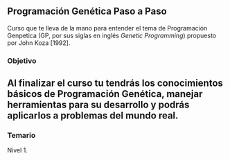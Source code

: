 ## Programación Genética Paso a Paso

Curso que te lleva de la mano para entender el tema de Programación Genpetica (GP, por sus siglas en inglés _Genetic Programming_) propuesto por John Koza [1992].

### Objetivo

Al finalizar el curso tu tendrás los conocimientos básicos de Programación Genética, manejar herramientas para su desarrollo y podrás aplicarlos a problemas del mundo real.
---

### Temario
Nivel 1.
